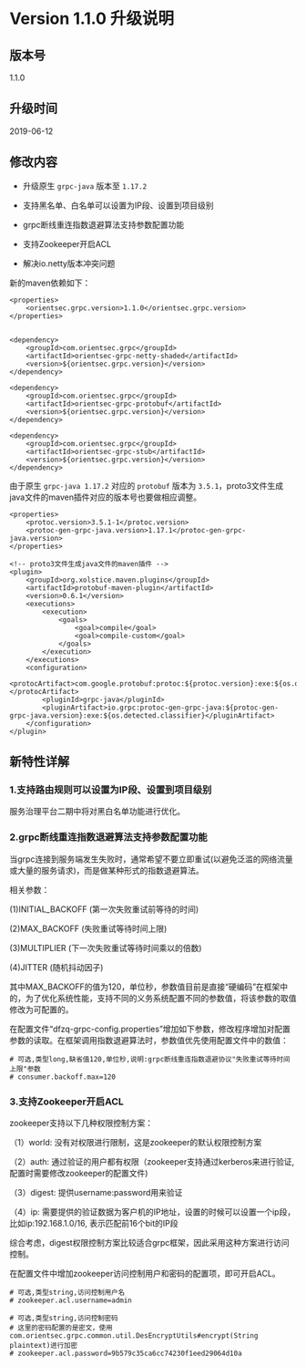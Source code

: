 # Version 1.1.0  升级说明                               
                
## 版本号

1.1.0

## 升级时间

2019-06-12

## 修改内容

- 升级原生 `grpc-java` 版本至 `1.17.2`

- 支持黑名单、白名单可以设置为IP段、设置到项目级别

- grpc断线重连指数退避算法支持参数配置功能

- 支持Zookeeper开启ACL

- 解决io.netty版本冲突问题

新的maven依赖如下：

    <properties>
        <orientsec.grpc.version>1.1.0</orientsec.grpc.version>
    </properties>
    
    
    <dependency>
        <groupId>com.orientsec.grpc</groupId>
        <artifactId>orientsec-grpc-netty-shaded</artifactId>
        <version>${orientsec.grpc.version}</version>
    </dependency>
    
    <dependency>
        <groupId>com.orientsec.grpc</groupId>
        <artifactId>orientsec-grpc-protobuf</artifactId>
        <version>${orientsec.grpc.version}</version>
    </dependency>
    
    <dependency>
        <groupId>com.orientsec.grpc</groupId>
        <artifactId>orientsec-grpc-stub</artifactId>
        <version>${orientsec.grpc.version}</version>
    </dependency>


由于原生 `grpc-java 1.17.2` 对应的 `protobuf` 版本为 `3.5.1`，proto3文件生成java文件的maven插件对应的版本号也要做相应调整。

    <properties>
    	<protoc.version>3.5.1-1</protoc.version>
    	<protoc-gen-grpc-java.version>1.17.1</protoc-gen-grpc-java.version>
    </properties>

    <!-- proto3文件生成java文件的maven插件 -->
    <plugin>
        <groupId>org.xolstice.maven.plugins</groupId>
        <artifactId>protobuf-maven-plugin</artifactId>
        <version>0.6.1</version>
        <executions>
            <execution>
                <goals>
                    <goal>compile</goal>
                    <goal>compile-custom</goal>
                </goals>
            </execution>
        </executions>
        <configuration>
            <protocArtifact>com.google.protobuf:protoc:${protoc.version}:exe:${os.detected.classifier}</protocArtifact>
            <pluginId>grpc-java</pluginId>
            <pluginArtifact>io.grpc:protoc-gen-grpc-java:${protoc-gen-grpc-java.version}:exe:${os.detected.classifier}</pluginArtifact>
        </configuration>
    </plugin>



## 新特性详解

### 1.支持路由规则可以设置为IP段、设置到项目级别

服务治理平台二期中将对黑白名单功能进行优化。


### 2.grpc断线重连指数退避算法支持参数配置功能

当grpc连接到服务端发生失败时，通常希望不要立即重试(以避免泛滥的网络流量或大量的服务请求)，而是做某种形式的指数退避算法。

相关参数：

(1)INITIAL_BACKOFF (第一次失败重试前等待的时间)

(2)MAX_BACKOFF (失败重试等待时间上限)

(3)MULTIPLIER (下一次失败重试等待时间乘以的倍数)

(4)JITTER (随机抖动因子)

其中MAX_BACKOFF的值为120，单位秒，参数值目前是直接“硬编码”在框架中的，为了优化系统性能，支持不同的义务系统配置不同的参数值，将该参数的取值修改为可配置的。

在配置文件“dfzq-grpc-config.properties”增加如下参数，修改程序增加对配置参数的读取。在框架调用指数退避算法时，参数值优先使用配置文件中的数值： 
    
    # 可选,类型long,缺省值120,单位秒,说明:grpc断线重连指数退避协议"失败重试等待时间上限"参数
    # consumer.backoff.max=120


### 3.支持Zookeeper开启ACL

zookeeper支持以下几种权限控制方案：

（1）world: 没有对权限进行限制，这是zookeeper的默认权限控制方案

（2）auth: 通过验证的用户都有权限（zookeeper支持通过kerberos来进行验证, 配置时需要修改zookeeper的配置文件)

（3）digest: 提供username:password用来验证

（4）ip: 需要提供的验证数据为客户机的IP地址，设置的时候可以设置一个ip段，比如ip:192.168.1.0/16, 表示匹配前16个bit的IP段

综合考虑，digest权限控制方案比较适合grpc框架，因此采用这种方案进行访问控制。

在配置文件中增加zookeeper访问控制用户和密码的配置项，即可开启ACL。

    # 可选,类型string,访问控制用户名
    # zookeeper.acl.username=admin

    # 可选,类型string,访问控制密码
    # 这里的密码配置的是密文，使用com.orientsec.grpc.common.util.DesEncryptUtils#encrypt(String plaintext)进行加密
    # zookeeper.acl.password=9b579c35ca6cc74230f1eed29064d10a


